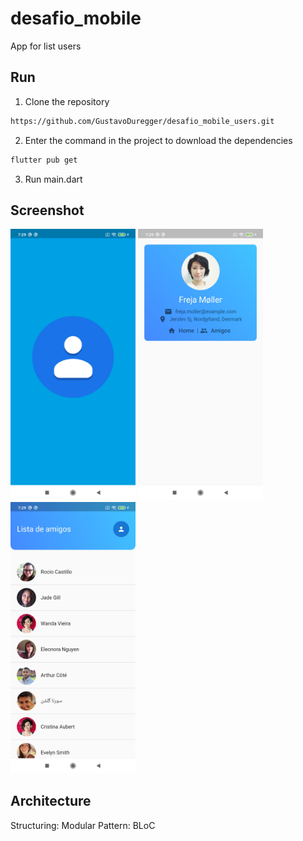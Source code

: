# desafio_mobile
App for list users

## Run
1. Clone the repository
```bash
https://github.com/GustavoDuregger/desafio_mobile_users.git
```
2. Enter the command in the project to download the dependencies
```bash
flutter pub get
```
3. Run main.dart


## Screenshot
  <img src="https://github.com/GustavoDuregger/desafio_mobile_users/blob/development/assets/screenshots/Screenshot_splash.jpg" width="200">
  <img src="https://github.com/GustavoDuregger/desafio_mobile_users/blob/development/assets/screenshots/Screenshot_perfil.jpg" width="200">
  <img src="https://github.com/GustavoDuregger/desafio_mobile_users/blob/development/assets/screenshots/Screenshot_home.jpg" width="200">

## Architecture
Structuring: Modular
Pattern: BLoC